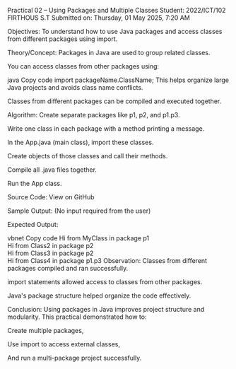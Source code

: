 Practical 02 – Using Packages and Multiple Classes
Student: 2022/ICT/102 FIRTHOUS S.T
Submitted on: Thursday, 01 May 2025, 7:20 AM

Objectives:
To understand how to use Java packages and access classes from different packages using import.

Theory/Concept:
Packages in Java are used to group related classes.

You can access classes from other packages using:

java
Copy code
import packageName.ClassName;
This helps organize large Java projects and avoids class name conflicts.

Classes from different packages can be compiled and executed together.

Algorithm:
Create separate packages like p1, p2, and p1.p3.

Write one class in each package with a method printing a message.

In the App.java (main class), import these classes.

Create objects of those classes and call their methods.

Compile all .java files together.

Run the App class.

Source Code:
View on GitHub

Sample Output:
(No input required from the user)

Expected Output:

vbnet
Copy code
Hi from MyClass in package p1  
Hi from Class2 in package p2  
Hi from Class3 in package p2  
Hi from Class4 in package p1.p3
Observation:
Classes from different packages compiled and ran successfully.

import statements allowed access to classes from other packages.

Java's package structure helped organize the code effectively.

Conclusion:
Using packages in Java improves project structure and modularity.
This practical demonstrated how to:

Create multiple packages,

Use import to access external classes,

And run a multi-package project successfully.
